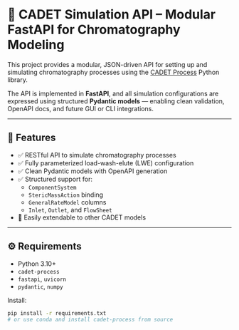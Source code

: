 # 🧪 CADET Simulation API – Modular FastAPI for Chromatography Modeling

This project provides a modular, JSON-driven API for setting up and simulating chromatography processes using the [CADET Process](https://cadet-process.readthedocs.io/en/latest/) Python library.

The API is implemented in **FastAPI**, and all simulation configurations are expressed using structured **Pydantic models** — enabling clean validation, OpenAPI docs, and future GUI or CLI integrations.

---

## 🚀 Features

- ✅ RESTful API to simulate chromatography processes
- ✅ Fully parameterized load-wash-elute (LWE) configuration
- ✅ Clean Pydantic models with OpenAPI generation
- ✅ Structured support for:
  - `ComponentSystem`
  - `StericMassAction` binding
  - `GeneralRateModel` columns
  - `Inlet`, `Outlet`, and `FlowSheet`
- 🧱 Easily extendable to other CADET models

---

## ⚙️ Requirements

- Python 3.10+
- `cadet-process`
- `fastapi`, `uvicorn`
- `pydantic`, `numpy`

Install:

```bash
pip install -r requirements.txt
# or use conda and install cadet-process from source
